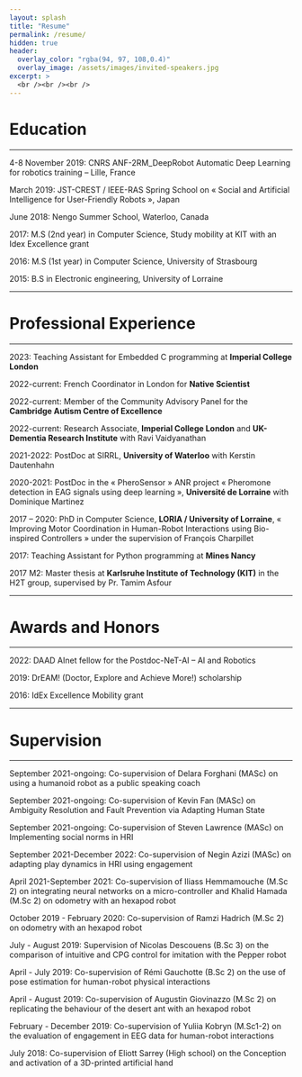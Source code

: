 ```yaml
---
layout: splash
title: "Resume"
permalink: /resume/
hidden: true
header:
  overlay_color: "rgba(94, 97, 108,0.4)"
  overlay_image: /assets/images/invited-speakers.jpg
excerpt: >
  <br /><br /><br />
---
```


# Education

---

4-8 November 2019: CNRS ANF-2RM_DeepRobot Automatic Deep Learning for robotics training – Lille, France

March 2019: JST-CREST / IEEE-RAS Spring School on « Social and Artificial Intelligence for User-Friendly Robots », Japan

June 2018: Nengo Summer School, Waterloo, Canada

2017: M.S (2nd year) in Computer Science, Study mobility at KIT with an Idex Excellence grant

2016: M.S (1st year) in Computer Science, University of Strasbourg

2015: B.S in Electronic engineering, University of Lorraine

---

# Professional Experience

---
2023: Teaching Assistant for Embedded C programming at **Imperial College London**

2022-current: French Coordinator in London for **Native Scientist**

2022-current: Member of the Community Advisory Panel for the **Cambridge Autism Centre of Excellence**

2022-current: Research Associate, **Imperial College London** and **UK-Dementia Research Institute** with Ravi Vaidyanathan

2021-2022: PostDoc at SIRRL, **University of Waterloo** with Kerstin Dautenhahn

2020-2021: PostDoc in the « PheroSensor » ANR project « Pheromone detection in EAG signals using deep learning », **Université de Lorraine** with Dominique Martinez

2017 – 2020: PhD in Computer Science, **LORIA / University of Lorraine**, « Improving Motor Coordination in Human-Robot Interactions using Bio-inspired Controllers » under the supervision of François Charpillet

2017: Teaching Assistant for Python programming at **Mines Nancy**

2017 M2: Master thesis at **Karlsruhe Institute of Technology (KIT)** in the H2T group, supervised by Pr. Tamim Asfour

---

# Awards and Honors

---

2022: DAAD AInet fellow for the Postdoc-NeT-AI – AI and Robotics

2019: DrEAM! (Doctor, Explore and Achieve More!) scholarship

2016: IdEx Excellence Mobility grant 

---

# Supervision

---

September 2021-ongoing: Co-supervision of Delara Forghani (MASc) on using a humanoid robot as a public speaking coach

September 2021-ongoing: Co-supervision of Kevin Fan (MASc) on Ambiguity Resolution and Fault Prevention via Adapting Human State

September 2021-ongoing: Co-supervision of Steven Lawrence (MASc) on Implementing social norms in HRI

September 2021-December 2022: Co-supervision of Negin Azizi (MASc) on adapting play dynamics in HRI using engagement 

April 2021-September 2021: Co-supervision of Iliass Hemmamouche (M.Sc 2) on integrating neural networks on a micro-controller and Khalid Hamada (M.Sc 2) on odometry with an hexapod robot

October 2019 - February 2020: Co-supervision of Ramzi Hadrich (M.Sc 2) on odometry with an hexapod robot

July - August 2019: Supervision of Nicolas Descouens (B.Sc 3) on the comparison of intuitive and CPG control for imitation with the Pepper robot

April - July 2019: Co-supervision of Rémi Gauchotte (B.Sc 2) on the use of pose estimation for human-robot physical interactions

April - August 2019: Co-supervision of Augustin Giovinazzo (M.Sc 2) on replicating the behaviour of the desert ant with an hexapod robot

February - December 2019: Co-supervision of Yuliia Kobryn (M.Sc1-2) on the evaluation of engagement in EEG data for human-robot interactions

July 2018: Co-supervision of Eliott Sarrey (High school) on the Conception and activation of a 3D-printed artificial hand

